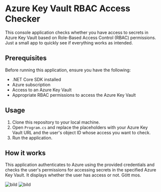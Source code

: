 # Azure Key Vault RBAC Access Checker

This console application checks whether you have access to secrets in Azure Key Vault based on Role-Based Access Control (RBAC) permissions. Just a small app to quickly see if everything works as intended.

## Prerequisites

Before running this application, ensure you have the following:

- .NET Core SDK installed
- Azure subscription
- Access to an Azure Key Vault
- Appropriate RBAC permissions to access the Azure Key Vault

## Usage

1. Clone this repository to your local machine.
2. Open `Program.cs` and replace the placeholders with your Azure Key Vault URL and the user's object ID whose access you want to check.
4. Run the application.

## How it works

This application authenticates to Azure using the provided credentials and checks the user's permissions for accessing secrets in the specified Azure Key Vault. It displays whether the user has access or not. Gött mos.

![bild](https://github.com/nausea87/SecretChecker/assets/62840687/e613dc6f-70a3-4d0b-832f-7d91d33dedf5)
![bild](https://github.com/nausea87/SecretChecker/assets/62840687/bb5c2fe6-4b94-4c15-8de4-31fe54f76df6)

